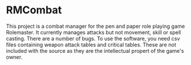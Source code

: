 # RMCombat
This project is a combat manager for the pen and paper role playing game Rolemaster. 
It currently manages attacks but not movement, skill or spell casting.
There are a number of bugs. 
To use the software, you need csv files containing weapon attack tables and critical tables. 
These are not included with the source as they are the intellectual propert of the game's owner.
